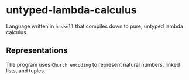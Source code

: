 # untyped-lambda-calculus

Language written in `haskell` that compiles down to pure, untyped lambda calculus.

## Representations

The program uses `Church encoding` to represent natural numbers, linked lists, and tuples.

